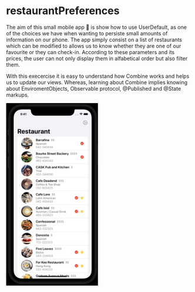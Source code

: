 # restaurantPreferences

The aim of this small mobile app 📱 is show how to use UserDefault, as one of the choices we have when wanting to persiste small amounts of information on our phone. The app simply consist on a list of restaurants which can be modified to allows us to know whether they are one of our favourite or they can check-in. According to these parameters and its prices, the user can not only display them in alfabetical order but also filter them.

With this execercise it is easy to understand how Combine works and helps us to update our views. Whereas, learning about Combine implies knowing about EnviromentObjects, Observable protocol, @Published and @State markups.


<img src="main_screen.png" width="250">
